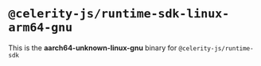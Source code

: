 # `@celerity-js/runtime-sdk-linux-arm64-gnu`

This is the **aarch64-unknown-linux-gnu** binary for `@celerity-js/runtime-sdk`
